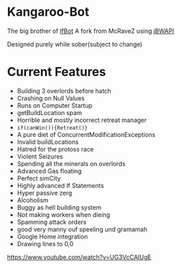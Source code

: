 # Kangaroo-Bot

The big brother of [IfBot](https://github.com/impie66/If-Bot) 
A fork from McRaveZ using [jBWAPI](https://github.com/JavaBWAPI/JBWAPI)

Designed purely while sober(subject to change)


<h1>Current Features</h1>

* Building 3 overlords before hatch
* Crashing on Null Values
* Runs on Computer Startup
* getBuildLocation spam
* Horrible and mostly incorrect retreat manager
* `if(canWin()){Retreat()}`
* A pure diet of ConcurrentModificationExceptions
* Invalid buildLocations
* Hatred for the protoss race
* Violent Seizures
* Spending all the minerals on overlords
* Advanced Gas floating 
* Perfect simCity
* Highly advanced If Statements
* Hyper passive zerg
* Alcoholism
* Buggy as hell building system
* Not making workers when dieing
* Spamming attack orders
* good very manny ouf speeling und gramamah
* Google Home integration
* Drawing lines to 0,0


https://www.youtube.com/watch?v=UG3VcCAlUgE



